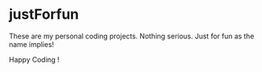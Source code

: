 # justForfun
These are my personal coding projects. Nothing serious. Just for fun as the name implies!

Happy Coding !
